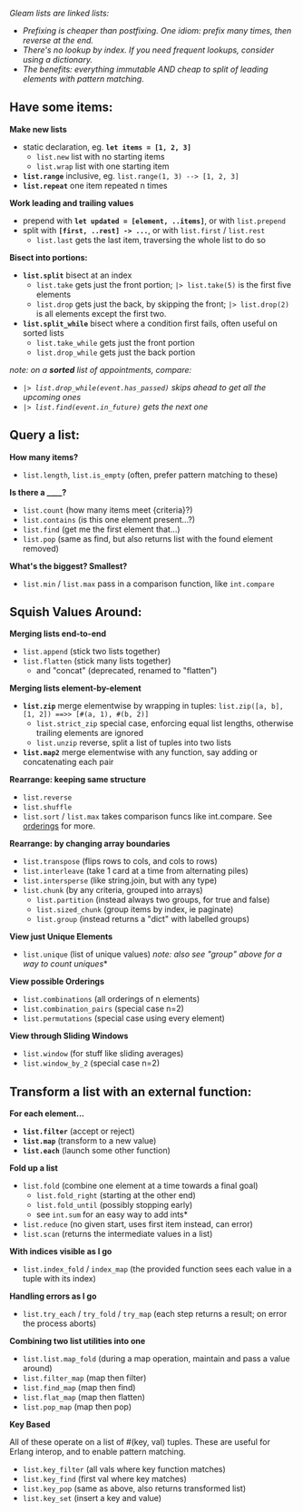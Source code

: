 
*Gleam lists are linked lists:*
- *Prefixing is cheaper than postfixing. One idiom: prefix many times, then reverse at the end.*
- *There's no lookup by index. If you need frequent lookups, consider using a dictionary.*
- *The benefits: everything immutable AND cheap to split of leading elements with pattern matching.*  

## Have some items:

**Make new lists**

- static declaration, eg. **`let items = [1, 2, 3]`**
  - `list.new` list with no starting items
  - `list.wrap` list with one starting item
- **`list.range`** inclusive, eg. `list.range(1, 3) --> [1, 2, 3]`
- **`list.repeat`** one item repeated n times

**Work leading and trailing values**

- prepend with **`let updated = [element, ..items]`**, or with `list.prepend`
- split with **`[first, ..rest] -> ...`**, or with `list.first` / `list.rest`
  - `list.last` gets the last item, traversing the whole list to do so

**Bisect into portions:**

- **`list.split`** bisect at an index
  - `list.take` gets just the front portion; `|> list.take(5)` is the first five elements
  - `list.drop` gets just the back, by skipping the front; `|> list.drop(2)` is all elements except the first two. 
- **`list.split_while`** bisect where a condition first fails, often useful on sorted lists
  - `list.take_while` gets just the front portion
  - `list.drop_while` gets just the back portion

*note: on a **sorted** list of appointments, compare:*
- *`|> list.drop_while(event.has_passed)` skips ahead to get all the upcoming ones*
- *`|> list.find(event.in_future)` gets the next one*

## Query a list:

**How many items?**

- `list.length`, `list.is_empty` (often, prefer pattern matching to these)

**Is there a ____?**

- `list.count` (how many items meet {criteria}?)
- `list.contains` (is this one element present...?)
- `list.find` (get me the first element that...)
- `list.pop` (same as find, but also returns list with the found element removed)

**What's the biggest? Smallest?**

- `list.min` / `list.max` pass in a comparison function, like `int.compare`

## Squish Values Around:
**Merging lists end-to-end**

- `list.append` (stick two lists together)
- `list.flatten` (stick many lists together)
   - and "concat" (deprecated, renamed to "flatten")

**Merging lists element-by-element**

- **`list.zip`** merge elementwise by wrapping in tuples: `list.zip([a, b], [1, 2]) ==>> [#(a, 1), #(b, 2)]`
  - `list.strict_zip` special case, enforcing equal list lengths, otherwise trailing elements are ignored
  - `list.unzip` reverse, split a list of tuples into two lists
- **`list.map2`** merge elementwise with any function, say adding or concatenating each pair

**Rearrange: keeping same structure**

- `list.reverse`
- `list.shuffle`
- `list.sort` / `list.max` takes comparison funcs like int.compare. See [orderings](https://github.com/CloserToTheCenter/GleamReference/edit/main/gleam/order.md) for more.

**Rearrange: by changing array boundaries**

- `list.transpose` (flips rows to cols, and cols to rows)
- `list.interleave` (take 1 card at a time from alternating piles)
- `list.intersperse` (like string.join, but with any type)
- `list.chunk` (by any criteria, grouped into arrays)
  - `list.partition` (instead always two groups, for true and false)
  - `list.sized_chunk` (group items by index, ie paginate)
  - `list.group` (instead returns a "dict" with labelled groups)

**View just Unique Elements**

- `list.unique` (list of unique values)
*note: also see "group" above for a way to count uniques**

**View possible Orderings**

- `list.combinations` (all orderings of n elements)
 - `list.combination_pairs` (special case n=2)
 - `list.permutations` (special case using every element)

**View through Sliding Windows**

- `list.window` (for stuff like sliding averages)
 - `list.window_by_2` (special case n=2)

## Transform a list with an external function:
**For each element...**

- **`list.filter`** (accept or reject)
- **`list.map`** (transform to a new value)
- **`list.each`** (launch some other function)

**Fold up a list**

- `list.fold` (combine one element at a time towards a final goal)
  - `list.fold_right` (starting at the other end)
  - `list.fold_until` (possibly stopping early)
  - see `int.sum` for an easy way to add ints*
- `list.reduce` (no given start, uses first item instead, can error)
- `list.scan` (returns the intermediate values in a list)

**With indices visible as I go**

- `list.index_fold` / `index_map` (the provided function sees each value in a tuple with its index)

**Handling errors as I go**

- `list.try_each` / `try_fold` / `try_map` (each step returns a result; on error the process aborts)

**Combining two list utilities into one**

- `list.list.map_fold` (during a map operation, maintain and pass a value around)
- `list.filter_map` (map then filter)
- `list.find_map` (map then find)
- `list.flat_map` (map then flatten)
- `list.pop_map` (map then pop)

**Key Based**

All of these operate on a list of #(key, val) tuples. These are useful for Erlang interop, and to enable pattern matching.

- `list.key_filter` (all vals where key function matches)
- `list.key_find` (first val where key matches)
- `list.key_pop` (same as above, also returns transformed list)
- `list.key_set` (insert a key and value)
